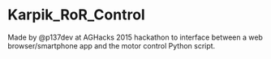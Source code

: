 # Karpik_RoR_Control
Made by @p137dev at AGHacks 2015 hackathon to interface between a web browser/smartphone app and the motor control Python script.
